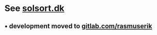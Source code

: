 # See [solsort.dk](https://solsort.dk)
## • development moved to [gitlab.com/rasmuserik](https://gitlab.com/rasmuserik)
